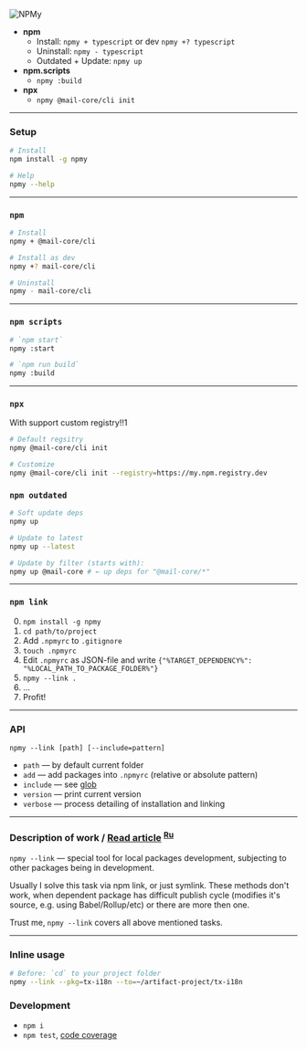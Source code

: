 ![NPMy](https://habrastorage.org/webt/n4/k6/4j/n4k64jrjrkzeovjzqnnvtfeoto0.png)

- **npm**
  - Install: `npmy + typescript` or dev `npmy +? typescript`
  - Uninstall: `npmy - typescript`
  - Outdated + Update: `npmy up`
- **npm.scripts**
  - `npmy :build`
- **npx**
  - `npmy @mail-core/cli init`

---

### Setup

```sh
# Install
npm install -g npmy

# Help
npmy --help
```

---

### `npm`

```sh
# Install
npmy + @mail-core/cli

# Install as dev
npmy +? mail-core/cli

# Uninstall
npmy - mail-core/cli
```

---

### `npm scripts`

```sh
# `npm start`
npmy :start

# `npm run build`
npmy :build
```

---

### `npx`

With support custom registry!!1

```sh
# Default regsitry
npmy @mail-core/cli init

# Customize
npmy @mail-core/cli init --registry=https://my.npm.registry.dev
```

### `npm outdated`

```sh
# Soft update deps
npmy up

# Update to latest
npmy up --latest

# Update by filter (starts with):
npmy up @mail-core # ← up deps for "@mail-core/*"
```

---

### `npm link`

 0. `npm install -g npmy`
 1. `cd path/to/project`
 2. Add `.npmyrc` to `.gitignore`
 3. `touch .npmyrc`
 4. Edit `.npmyrc` as JSON-file and write `{"%TARGET_DEPENDENCY%": "%LOCAL_PATH_TO_PACKAGE_FOLDER%"}`
 5. `npmy --link .`
 6. ...
 7. Profit!

---

### API

`npmy --link [path] [--include=pattern]`

 - `path` — by default current folder
 - `add` — add packages into `.npmyrc` (relative or absolute pattern)
 - `include` — see [glob](https://github.com/isaacs/node-glob#glob-primer)
 - `version` — print current version
 - `verbose` — process detailing of installation and linking

---

### Description of work / [Read article](https://github.com/artifact-project/npmy/wiki/%60npm-link%60-on-steroids) <sup><a href="https://habrahabr.ru/company/mailru/blog/333580/">Ru</a></sup>

`npmy --link` — special tool for local packages development, subjecting to other packages being in development.

Usually I solve this task via npm link, or just symlink. These methods don't work,
when dependent package has difficult publish cycle (modifies it's source, e.g. using Babel/Rollup/etc)
or there are more then one.

Trust me, `npmy --link` covers all above mentioned tasks.

---

### Inline usage

```sh
# Before: `cd` to your project folder
npmy --link --pkg=tx-i18n --to=~/artifact-project/tx-i18n
```


### Development

 - `npm i`
 - `npm test`, [code coverage](./coverage/lcov-report/index.html)
